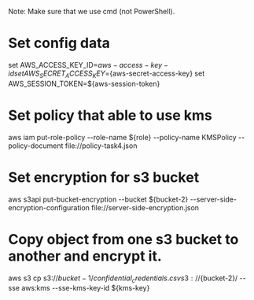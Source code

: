 Note: Make sure that we use cmd (not PowerShell).

# Set config data
set AWS_ACCESS_KEY_ID=${aws-access-key-id}
set AWS_SECRET_ACCESS_KEY=${aws-secret-access-key}
set AWS_SESSION_TOKEN=${aws-session-token}

# Set policy that able to use kms
aws iam put-role-policy --role-name ${role} --policy-name KMSPolicy --policy-document file://policy-task4.json

# Set encryption for s3 bucket
aws s3api put-bucket-encryption --bucket ${bucket-2} --server-side-encryption-configuration file://server-side-encryption.json

# Copy object from one s3 bucket to another and encrypt it.
aws s3 cp s3://${bucket-1}/confidential_credentials.csv s3://${bucket-2}/ --sse aws:kms --sse-kms-key-id ${kms-key}
